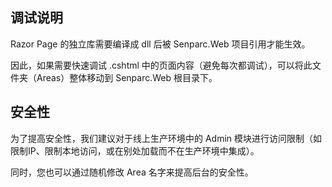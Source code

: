 ﻿## 调试说明

Razor Page 的独立库需要编译成 dll 后被 Senparc.Web 项目引用才能生效。

因此，如果需要快速调试 .cshtml 中的页面内容（避免每次都调试），可以将此文件夹（Areas）整体移动到 Senparc.Web 根目录下。

## 安全性

为了提高安全性，我们建议对于线上生产环境中的 Admin 模块进行访问限制（如限制IP、限制本地访问，或在别处加载而不在生产环境中集成）。

同时，您也可以通过随机修改 Area 名字来提高后台的安全性。